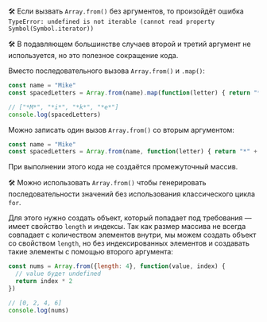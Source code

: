 🛠 Если вызвать `Array.from()` без аргументов, то произойдёт ошибка `TypeError: undefined is not iterable (cannot read property Symbol(Symbol.iterator))`

🛠 В подавляющем большинстве случаев второй и третий аргумент не используется, но это полезное сокращение кода.

Вместо последовательного вызова `Array.from()` и `.map()`:

```js
const name = "Mike"
const spacedLetters = Array.from(name).map(function(letter) { return "*" + letter + "*" })

// ["*M*", "*i*", "*k*", "*e*"]
console.log(spacedLetters)
```

Можно записать один вызов `Array.from()` со вторым аргументом:

```js
const name = "Mike"
const spacedLetters = Array.from(name, function(letter) { return "*" + letter + "*" })
```

При выполнении этого кода не создаётся промежуточный массив.

🛠 Можно использовать `Array.from()` чтобы генерировать последовательности значений без использования классического цикла `for`.

Для этого нужно создать объект, который попадает под требования — имеет свойство `length` и индексы. Так как размер массива не всегда совпадает с количеством элементов внутри, мы можем создать объект со свойством `length`, но без индексированных элементов и создавать такие элементы с помощью второго аргумента:

```js
const nums = Array.from({length: 4}, function(value, index) {
  // value будет undefined
  return index * 2
})

// [0, 2, 4, 6]
console.log(nums)
```
